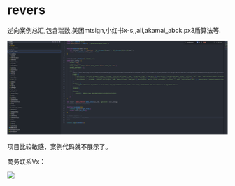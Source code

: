 # revers
逆向案例总汇,包含瑞数,美团mtsign,小红书x-s,,ali,akamai_abck.px3盾算法等.

![1685775757399](https://github.com/mr-linge/revers/blob/main/image/1685775757399.png)

项目比较敏感，案例代码就不展示了。

商务联系Vx：

![](https://cdn.pixabay.com/photo/2023/05/15/08/52/flower-7994491_640.jpg)

